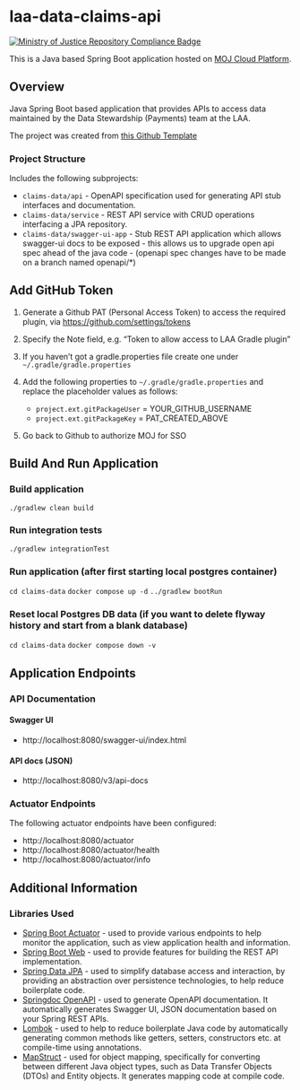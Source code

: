 # laa-data-claims-api
[![Ministry of Justice Repository Compliance Badge](https://github-community.service.justice.gov.uk/repository-standards/api/laa-data-claims-api/badge)](https://github-community.service.justice.gov.uk/repository-standards/laa-data-claims-api)

This is a Java based Spring Boot application hosted on [MOJ Cloud Platform](https://user-guide.cloud-platform.service.justice.gov.uk/documentation/concepts/what-is-the-cloud-platform.html).

## Overview

Java Spring Boot based application that provides APIs to access data maintained by the Data Stewardship (Payments) team at the LAA.

The project was created from [this Github Template](https://github.com/ministryofjustice/laa-spring-boot-microservice-template) 

### Project Structure
Includes the following subprojects:

- `claims-data/api` - OpenAPI specification used for generating API stub interfaces and documentation.
- `claims-data/service` - REST API service with CRUD operations interfacing a JPA repository.
- `claims-data/swagger-ui-app` - Stub REST API application which allows swagger-ui docs to be exposed
                                - this allows us to upgrade open api spec ahead of the java code 
                                - (openapi spec changes have to be made on a branch named openapi/*)
## Add GitHub Token
1.	Generate a Github PAT (Personal Access Token) to access the required plugin, via https://github.com/settings/tokens
2.	Specify the Note field, e.g. “Token to allow access to LAA Gradle plugin” 
3.  If you haven’t got a gradle.properties file create one under `~/.gradle/gradle.properties`
4.  Add the following properties to `~/.gradle/gradle.properties` and replace the placeholder values as follows:
    - `project.ext.gitPackageUser` = YOUR_GITHUB_USERNAME
    - `project.ext.gitPackageKey` = PAT_CREATED_ABOVE
 
5.	Go back to Github to authorize MOJ for SSO

## Build And Run Application

### Build application
`./gradlew clean build`

### Run integration tests

`./gradlew integrationTest`

### Run application (after first starting local postgres container)
`cd claims-data`
`docker compose up -d`
`../gradlew bootRun`

### Reset local Postgres DB data (if you want to delete flyway history and start from a blank database)
`cd claims-data`
`docker compose down -v`

## Application Endpoints

### API Documentation

#### Swagger UI
- http://localhost:8080/swagger-ui/index.html
#### API docs (JSON)
- http://localhost:8080/v3/api-docs

### Actuator Endpoints
The following actuator endpoints have been configured:
- http://localhost:8080/actuator
- http://localhost:8080/actuator/health
- http://localhost:8080/actuator/info

## Additional Information

### Libraries Used
- [Spring Boot Actuator](https://docs.spring.io/spring-boot/reference/actuator/index.html) - used to provide various endpoints to help monitor the application, such as view application health and information.
- [Spring Boot Web](https://docs.spring.io/spring-boot/reference/web/index.html) - used to provide features for building the REST API implementation.
- [Spring Data JPA](https://docs.spring.io/spring-data/jpa/reference/jpa.html) - used to simplify database access and interaction, by providing an abstraction over persistence technologies, to help reduce boilerplate code.
- [Springdoc OpenAPI](https://springdoc.org/) - used to generate OpenAPI documentation. It automatically generates Swagger UI, JSON documentation based on your Spring REST APIs.
- [Lombok](https://projectlombok.org/) - used to help to reduce boilerplate Java code by automatically generating common
  methods like getters, setters, constructors etc. at compile-time using annotations.
- [MapStruct](https://mapstruct.org/) - used for object mapping, specifically for converting between different Java object types, such as Data Transfer Objects (DTOs)
  and Entity objects. It generates mapping code at compile code.


